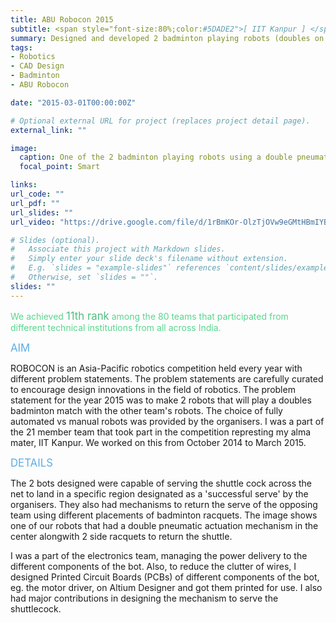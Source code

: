 ```yaml
---
title: ABU Robocon 2015
subtitle: <span style="font-size:80%;color:#5DADE2">[ IIT Kanpur ] </span><span style="font-size:80%">Prasang Gupta, <a href="https://www.iitk.ac.in/new/bhaskar-dasgupta" target="_blank">Prof. Bhaskar Dasgupta</a></span>
summary: Designed and developed 2 badminton playing robots (doubles on a standard badminton court) for the ABU Asia-Pacific Robot Contest 2015. *Achieved 11th rank nationally out of about 80 teams*.
tags:
- Robotics
- CAD Design
- Badminton
- ABU Robocon

date: "2015-03-01T00:00:00Z"

# Optional external URL for project (replaces project detail page).
external_link: ""

image:
  caption: One of the 2 badminton playing robots using a double pneumatic actuation mechanism.
  focal_point: Smart

links:
url_code: ""
url_pdf: ""
url_slides: ""
url_video: "https://drive.google.com/file/d/1rBmKOr-OlzTjOVw9eGMtHBmIYBbYAGJS/view?usp=sharing"

# Slides (optional).
#   Associate this project with Markdown slides.
#   Simply enter your slide deck's filename without extension.
#   E.g. `slides = "example-slides"` references `content/slides/example-slides.md`.
#   Otherwise, set `slides = ""`.
slides: ""
---
```


<span style="color:#58D68D">We achieved</span> <span style="color:#52BE80;font-style:bold;font-size:120%">11th rank</span> <span style="color:#58D68D">among the 80 teams that participated from different technical institutions from all across India.</span>

<span style="color:#5DADE2;font-style:bold;font-size:120%">AIM</span>

ROBOCON is an Asia-Pacific robotics competition held every year with different problem statements. The problem statements are carefully curated to encourage design innovations in the field of robotics. The problem statement for the year 2015 was to make 2 robots that will play a doubles badminton match with the other team's robots. The choice of fully automated vs manual robots was provided by the organisers. I was a part of the 21 member team that took part in the competition represting my alma mater, IIT Kanpur. We worked on this from October 2014 to March 2015. 

<span style="color:#5DADE2;font-style:bold;font-size:120%">DETAILS</span>

The 2 bots designed were capable of serving the shuttle cock across the net to land in a specific region designated as a 'successful serve' by the organisers. They also had mechanisms to return the serve of the opposing team using different placements of badminton racquets. The image shows one of our robots that had a double pneumatic actuation mechanism in the center alongwith 2 side racquets to return the shuttle.

I was a part of the electronics team, managing the power delivery to the different components of the bot. Also, to reduce the clutter of wires, I designed Printed Circuit Boards (PCBs) of different components of the bot, eg. the motor driver, on Altium Designer and got them printed for use. I also had major contributions in designing the mechanism to serve the shuttlecock.
